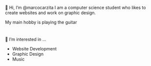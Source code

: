 👋 Hi, I’m @marcocarzita I am a computer science student who likes to create websites and work on graphic design.

 My main hobby is playing the guitar
#
👀 I’m interested in ...
- Website Development
- Graphic Design
- Music
